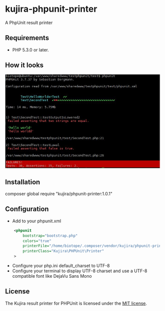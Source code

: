 kujira-phpunit-printer
======================

A PhpUnit result printer

## Requirements

 * PHP 5.3.0 or later.

## How it looks

![Alt text](/kujira-phpunit-result-printer.jpg?raw=true "Kujira phpunit result printer")

## Installation

composer global require "kujira/phpunit-printer:1.0.1"

## Configuration

* Add to your phpunit.xml

```xml
    <phpunit
        bootstrap="bootstrap.php"
        colors="true"
        printerFile="/home/biotope/.composer/vendor/kujira/phpunit-printer/src/Printer.php"
        printerClass="Kujira\PHPUnit\Printer"
    >
```

* Configure your php.ini default_charset to UTF-8
* Configure your terminal to display UTF-8 charset and use a UTF-8 compatible font like DejaVu Sans Mono

## License

The Kujira result printer for PHPUnit is licensed under the [MIT license](LICENSE).
